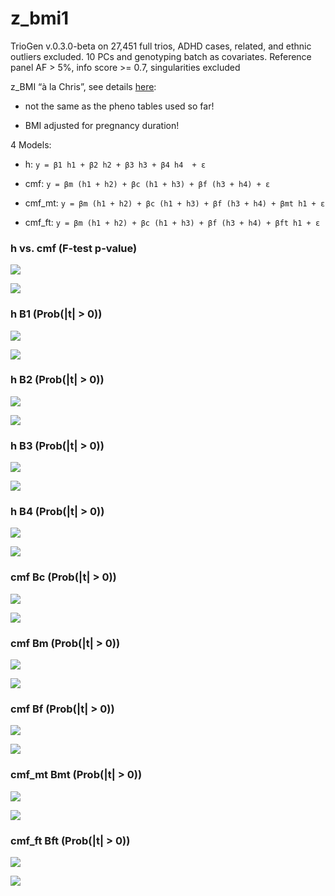 # z_bmi1


TrioGen v.0.3.0-beta on 27,451 full trios, ADHD cases, related, and ethnic outliers excluded. 10 PCs and genotyping batch as covariates. Reference panel AF > 5%, info score >= 0.7, singularities excluded

z_BMI “à la Chris”, see details [here](../pheno/plots.md):

- not the same as the pheno tables used so far!

- BMI adjusted for pregnancy duration!


4 Models:

- h: `y = β1 h1 + β2 h2 + β3 h3 + β4 h4  + ε`

- cmf: `y = βm (h1 + h2) + βc (h1 + h3) + βf (h3 + h4) + ε`

- cmf_mt: `y = βm (h1 + h2) + βc (h1 + h3) + βf (h3 + h4) + βmt h1 + ε`

- cmf_ft: `y = βm (h1 + h2) + βc (h1 + h3) + βf (h3 + h4) + βft h1 + ε`


### h vs. cmf (F-test p-value)

![](z_bmi1_cmf_h_p_MH.png)

![](z_bmi1_cmf_h_p_QQ.png)


### h B1 (Prob(|t| > 0))

![](z_bmi1_h_B1_p_MH.png)

![](z_bmi1_h_B1_p_QQ.png)


### h B2 (Prob(|t| > 0))

![](z_bmi1_h_B2_p_MH.png)

![](z_bmi1_h_B2_p_QQ.png)


### h B3 (Prob(|t| > 0))

![](z_bmi1_h_B3_p_MH.png)

![](z_bmi1_h_B3_p_QQ.png)


### h B4 (Prob(|t| > 0))

![](z_bmi1_h_B4_p_MH.png)

![](z_bmi1_h_B4_p_QQ.png)


### cmf Bc (Prob(|t| > 0))

![](z_bmi1_cmf_Bc_p_MH.png)

![](z_bmi1_cmf_Bc_p_QQ.png)


### cmf Bm (Prob(|t| > 0))

![](z_bmi1_cmf_Bm_p_MH.png)

![](z_bmi1_cmf_Bm_p_QQ.png)


### cmf Bf (Prob(|t| > 0))

![](z_bmi1_cmf_Bf_p_MH.png)

![](z_bmi1_cmf_Bf_p_QQ.png)


### cmf_mt Bmt (Prob(|t| > 0))

![](z_bmi1_cmf_mt_Bmt_p_MH.png)

![](z_bmi1_cmf_mt_Bmt_p_QQ.png)


### cmf_ft Bft (Prob(|t| > 0))

![](z_bmi1_cmf_ft_Bft_p_MH.png)

![](z_bmi1_cmf_ft_Bft_p_QQ.png)

